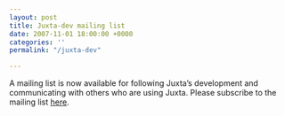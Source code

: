```yaml
---
layout: post
title: Juxta-dev mailing list
date: 2007-11-01 18:00:00 +0000
categories: ''
permalink: "/juxta-dev"

---
```

A mailing list is now available for following Juxta’s development and communicating with others who are using Juxta. Please subscribe to the mailing list [here](https://list.mail.virginia.edu/mailman/listinfo/juxta-dev).